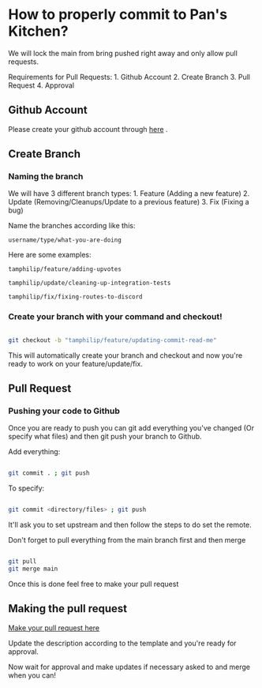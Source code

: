 # How to properly commit to Pan's Kitchen?

We will lock the main from bring pushed right away and only allow pull requests. 

Requirements for Pull Requests:
    1. Github Account
    2. Create Branch
    3. Pull Request
    4. Approval

## Github Account

Please create your github account through [here](https://github.com/signup) .

## Create Branch

### Naming the branch

We will have 3 different branch types:
    1. Feature (Adding a new feature)
    2. Update (Removing/Cleanups/Update to a previous feature)
    3. Fix (Fixing a bug)

Name the branches according like this:
```
username/type/what-you-are-doing
```

Here are some examples:
```
tamphilip/feature/adding-upvotes

tamphilip/update/cleaning-up-integration-tests

tamphilip/fix/fixing-routes-to-discord
```

### Create your branch with your command and checkout!

```bash

git checkout -b "tamphilip/feature/updating-commit-read-me"

```

This will automatically create your branch and checkout and now you're ready to work on your feature/update/fix.

## Pull Request

### Pushing your code to Github

Once you are ready to push you can git add everything you've changed (Or specify what files) and then git push your branch to Github.

Add everything:
```bash

git commit . ; git push

```

To specify:
```bash

git commit <directory/files> ; git push

```

It'll ask you to set upstream and then follow the steps to do set the remote.

Don't forget to pull everything from the main branch first and then merge

```bash

git pull 
git merge main

```

Once this is done feel free to make your pull request

## Making the pull request

[Make your pull request here](https://github.com/CodeFryingPan/Pans-News-Feed-Bot/compare)

Update the description according to the template and you're ready for approval.

Now wait for approval and make updates if necessary asked to and merge when you can!